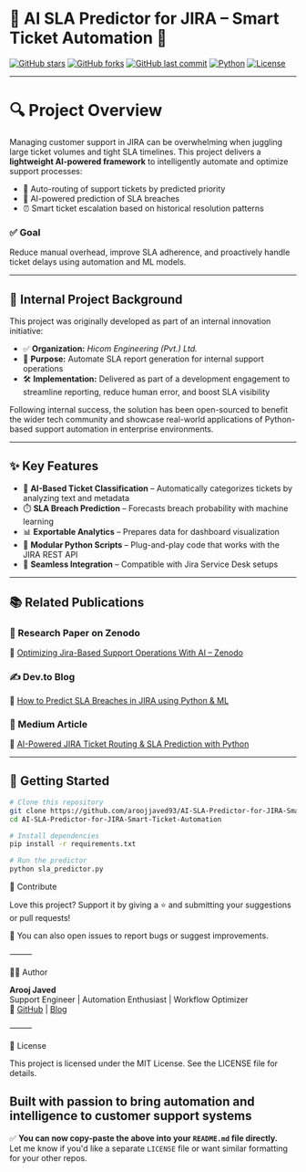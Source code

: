 # 🧠 AI SLA Predictor for JIRA – Smart Ticket Automation 🚀

[![GitHub stars](https://img.shields.io/github/stars/aroojjaved93/AI-SLA-Predictor-for-JIRA-Smart-Ticket-Automation?style=social)](https://github.com/aroojjaved93/AI-SLA-Predictor-for-JIRA-Smart-Ticket-Automation/stargazers)
[![GitHub forks](https://img.shields.io/github/forks/aroojjaved93/AI-SLA-Predictor-for-JIRA-Smart-Ticket-Automation?style=social)](https://github.com/aroojjaved93/AI-SLA-Predictor-for-JIRA-Smart-Ticket-Automation/network)
[![GitHub last commit](https://img.shields.io/github/last-commit/aroojjaved93/AI-SLA-Predictor-for-JIRA-Smart-Ticket-Automation)](https://github.com/aroojjaved93/AI-SLA-Predictor-for-JIRA-Smart-Ticket-Automation/commits)
[![Python](https://img.shields.io/badge/Python-3.9-blue?logo=python)](https://www.python.org/)
[![License](https://img.shields.io/github/license/aroojjaved93/AI-SLA-Predictor-for-JIRA-Smart-Ticket-Automation)](./LICENSE)

---

# 🔍 Project Overview

Managing customer support in JIRA can be overwhelming when juggling large ticket volumes and tight SLA timelines. This project delivers a **lightweight AI-powered framework** to intelligently automate and optimize support processes:

- 🎯 Auto-routing of support tickets by predicted priority
- 🧠 AI-powered prediction of SLA breaches
- ⏰ Smart ticket escalation based on historical resolution patterns

### ✅ Goal

Reduce manual overhead, improve SLA adherence, and proactively handle ticket delays using automation and ML models.

---
## 📂 Internal Project Background

This project was originally developed as part of an internal innovation initiative:

- ✅ **Organization:** *Hicom Engineering (Pvt.) Ltd.*
- 🧠 **Purpose:** Automate SLA report generation for internal support operations
- 🛠️ **Implementation:** Delivered as part of a development engagement to streamline reporting, reduce human error, and boost SLA visibility

Following internal success, the solution has been open-sourced to benefit the wider tech community and showcase real-world applications of Python-based support automation in enterprise environments.

---

## ✨ Key Features

- 🤖 **AI-Based Ticket Classification** – Automatically categorizes tickets by analyzing text and metadata  
- ⏱️ **SLA Breach Prediction** – Forecasts breach probability with machine learning  
- 📊 **Exportable Analytics** – Prepares data for dashboard visualization  
- 🧩 **Modular Python Scripts** – Plug-and-play code that works with the JIRA REST API  
- 🔧 **Seamless Integration** – Compatible with Jira Service Desk setups

---

## 📚 Related Publications

### 📄 Research Paper on Zenodo  
🔗 [Optimizing Jira-Based Support Operations With AI – Zenodo](https://doi.org/10.5281/zenodo.15832214)

### ✍️ Dev.to Blog  
📝 [How to Predict SLA Breaches in JIRA using Python & ML](https://dev.to/aroojjaved93/how-to-predict-sla-breaches-in-jira-using-python-and-machine-learning-38g4)

### 📰 Medium Article  
📖 [AI-Powered JIRA Ticket Routing & SLA Prediction with Python](https://aroojjaved93.medium.com/ai-powered-jira-ticket-routing-sla-breach-prediction-with-python-d80772a1680c)

---

## 🚀 Getting Started

```bash
# Clone this repository
git clone https://github.com/aroojjaved93/AI-SLA-Predictor-for-JIRA-Smart-Ticket-Automation.git
cd AI-SLA-Predictor-for-JIRA-Smart-Ticket-Automation

# Install dependencies
pip install -r requirements.txt

# Run the predictor
python sla_predictor.py
```
🤝 Contribute

Love this project? Support it by giving a ⭐ and submitting your suggestions or pull requests!

💬 You can also open issues to report bugs or suggest improvements.

⸻

👩‍💻 Author

**Arooj Javed**  
Support Engineer | Automation Enthusiast | Workflow Optimizer  
🔗 [GitHub](https://github.com/arooj-javed) | [Blog](https://hashnode.com/@aroojjaved93)

⸻

📜 License

This project is licensed under the MIT License. See the LICENSE file for details.

Built with passion to bring automation and intelligence to customer support systems 
---

✅ **You can now copy-paste the above into your `README.md` file directly.**  
Let me know if you'd like a separate `LICENSE` file or want similar formatting for your other repos.
